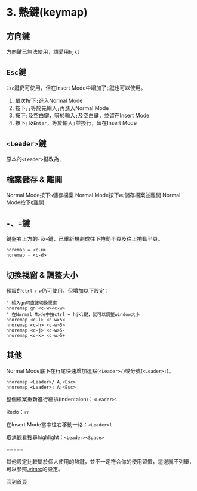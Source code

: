 # 3. 熱鍵(keymap)

## 方向鍵

方向鍵已無法使用，請愛用`hjkl`

## `Esc`鍵

`Esc`鍵仍可使用，但在Insert Mode中增加了`;`鍵也可以使用。

1. 單次按下`;`進入Normal Mode
2. 按下`;;`等於先輸入`;`再進入Normal Mode
3. 按下`;`及空白鍵，等於輸入`;`及空白鍵，並留在Insert Mode
4. 按下`;`及`Enter`，等於輸入`;`並換行，留在Insert Mode

## `<Leader>`鍵

原本的`<Leader>`鍵改為`,`

## 檔案儲存 & 離開

Normal Mode按下`S`儲存檔案
Normal Mode按下`WQ`儲存檔案並離開
Normal Mode按下`Q`離開

## `-`、`=`鍵

鍵盤右上方的`-`及`=`鍵，已重新規劃成往下捲動半頁及往上捲動半頁。

```viml
noremap = <c-u>
noremap - <c-d>
```

## 切換視窗 & 調整大小

預設的`ctrl` + `w`仍可使用，但增加以下設定：

```viml
" 輸入gn可直接切換視窗
nnoremap gn <c-w><c-w>
" 在Normal Mode中按ctrl + hjkl鍵，就可以調整window大小
nnoremap <c-l> <c-w>5<
nnoremap <c-h> <c-w>5>
nnoremap <c-j> <c-w>5-
nnoremap <c-k> <c-w>5+
```

## 其他

Normal Mode底下在行尾快速增加逗點(`<Leader>/`)或分號(`<Leader>;`)。

```viml
nnoremap <Leader>/ A,<Esc>
nnoremap <Leader>; A;<Esc>
```

整個檔案重新進行縮排(indentaion)：`<Leader>i`

Redo：`rr`

在Insert Mode當中往右移動一格：`<Leader>l`

取消觀看搜尋highlight：`<Leader><Space>`

=====

其他設定比較屬於個人使用的熱鍵，並不一定符合你的使用習慣，這邊就不列舉，可以參照[.vimrc](https://github.com/nkj20932/.vim/blob/master/misc/.vimrc)的設定。

[回到首頁](https://github.com/nkj20932/.vim/blob/master/document/welcome.md)
